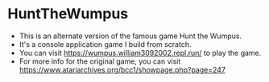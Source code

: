# HuntTheWumpus

* This is an alternate version of the famous game Hunt the Wumpus. 
* It's a console application game I build from scratch. 
* You can visit https://wumpus.william3092002.repl.run/ to play the game. 
* For more info for the original game, you can visit https://www.atariarchives.org/bcc1/showpage.php?page=247
